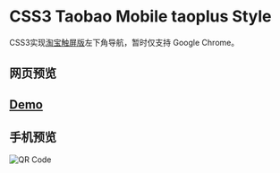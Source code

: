 CSS3 Taobao Mobile taoplus Style
===================

CSS3实现[淘宝触屏版](http://m.taobao.com/)左下角导航，暂时仅支持 Google Chrome。

## 网页预览

## [Demo](http://mittya.github.io/css3-taobao-taoplus/)


## 手机预览

![QR Code](http://mittya.github.io/css3-taobao-taoplus/imgs/qr.png)